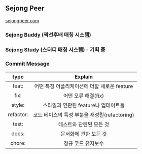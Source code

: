 ## Sejong Peer 
[sejongpeer.com](https://sejongpeer.com)

### Sejong Buddy (짝선후배 매칭 시스템) <br>
### Sejong Study (스터디 매칭 시스템) - 기획 중


### Commit Message
|    type   |                    Explain                    |
|:---------:|:---------------------------------------------:|
| feat:     | 어떤 특정 어플리케이션에 더할 새로운 feature  |
| fix:      | 어떤 오류 해결(fix)                           |
| style:    | 스타일과 연관된 feature나 업데이트들          |
| refactor: | 코드 베이스의 특정 부분을 재정렬(refactoring) |
| test:     | 테스트와 관련된 모든 것                       |
| docs:     | 문서화에 관한 모든 것                         |
| chore:    | 정규 코드 유지보수                            |
